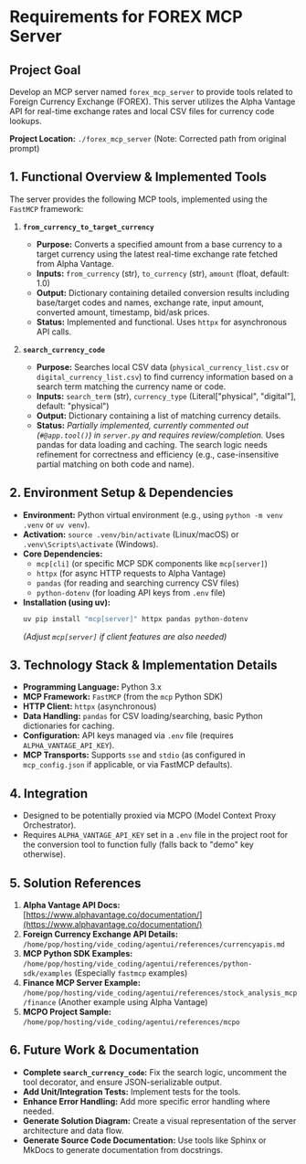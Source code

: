 # Requirements for FOREX MCP Server

## Project Goal

Develop an MCP server named `forex_mcp_server` to provide tools related to Foreign Currency Exchange (FOREX). This server utilizes the Alpha Vantage API for real-time exchange rates and local CSV files for currency code lookups.

**Project Location:** `./forex_mcp_server` (Note: Corrected path from original prompt)

## 1. Functional Overview & Implemented Tools

The server provides the following MCP tools, implemented using the `FastMCP` framework:

1.  **`from_currency_to_target_currency`**
    *   **Purpose:** Converts a specified amount from a base currency to a target currency using the latest real-time exchange rate fetched from Alpha Vantage.
    *   **Inputs:** `from_currency` (str), `to_currency` (str), `amount` (float, default: 1.0)
    *   **Output:** Dictionary containing detailed conversion results including base/target codes and names, exchange rate, input amount, converted amount, timestamp, bid/ask prices.
    *   **Status:** Implemented and functional. Uses `httpx` for asynchronous API calls.

2.  **`search_currency_code`**
    *   **Purpose:** Searches local CSV data (`physical_currency_list.csv` or `digital_currency_list.csv`) to find currency information based on a search term matching the currency name or code.
    *   **Inputs:** `search_term` (str), `currency_type` (Literal["physical", "digital"], default: "physical")
    *   **Output:** Dictionary containing a list of matching currency details.
    *   **Status:** *Partially implemented, currently commented out (`#@app.tool()`) in `server.py` and requires review/completion.* Uses pandas for data loading and caching. The search logic needs refinement for correctness and efficiency (e.g., case-insensitive partial matching on both code and name).

## 2. Environment Setup & Dependencies

*   **Environment:** Python virtual environment (e.g., using `python -m venv .venv` or `uv venv`).
*   **Activation:** `source .venv/bin/activate` (Linux/macOS) or `.venv\Scripts\activate` (Windows).
*   **Core Dependencies:**
    *   `mcp[cli]` (or specific MCP SDK components like `mcp[server]`)
    *   `httpx` (for async HTTP requests to Alpha Vantage)
    *   `pandas` (for reading and searching currency CSV files)
    *   `python-dotenv` (for loading API keys from `.env` file)
*   **Installation (using uv):**
    ```bash
    uv pip install "mcp[server]" httpx pandas python-dotenv
    ```
    *(Adjust `mcp[server]` if client features are also needed)*

## 3. Technology Stack & Implementation Details

*   **Programming Language:** Python 3.x
*   **MCP Framework:** `FastMCP` (from the `mcp` Python SDK)
*   **HTTP Client:** `httpx` (asynchronous)
*   **Data Handling:** `pandas` for CSV loading/searching, basic Python dictionaries for caching.
*   **Configuration:** API keys managed via `.env` file (requires `ALPHA_VANTAGE_API_KEY`).
*   **MCP Transports:** Supports `sse` and `stdio` (as configured in `mcp_config.json` if applicable, or via FastMCP defaults).

## 4. Integration

*   Designed to be potentially proxied via MCPO (Model Context Proxy Orchestrator).
*   Requires `ALPHA_VANTAGE_API_KEY` set in a `.env` file in the project root for the conversion tool to function fully (falls back to "demo" key otherwise).

## 5. Solution References

1.  **Alpha Vantage API Docs:** [https://www.alphavantage.co/documentation/](https://www.alphavantage.co/documentation/)
2.  **Foreign Currency Exchange API Details:** `/home/pop/hosting/vide_coding/agentui/references/currencyapis.md`
3.  **MCP Python SDK Examples:** `/home/pop/hosting/vide_coding/agentui/references/python-sdk/examples` (Especially `fastmcp` examples)
4.  **Finance MCP Server Example:** `/home/pop/hosting/vide_coding/agentui/references/stock_analysis_mcp/finance` (Another example using Alpha Vantage)
5.  **MCPO Project Sample:** `/home/pop/hosting/vide_coding/agentui/references/mcpo`

## 6. Future Work & Documentation

*   **Complete `search_currency_code`:** Fix the search logic, uncomment the tool decorator, and ensure JSON-serializable output.
*   **Add Unit/Integration Tests:** Implement tests for the tools.
*   **Enhance Error Handling:** Add more specific error handling where needed.
*   **Generate Solution Diagram:** Create a visual representation of the server architecture and data flow.
*   **Generate Source Code Documentation:** Use tools like Sphinx or MkDocs to generate documentation from docstrings.